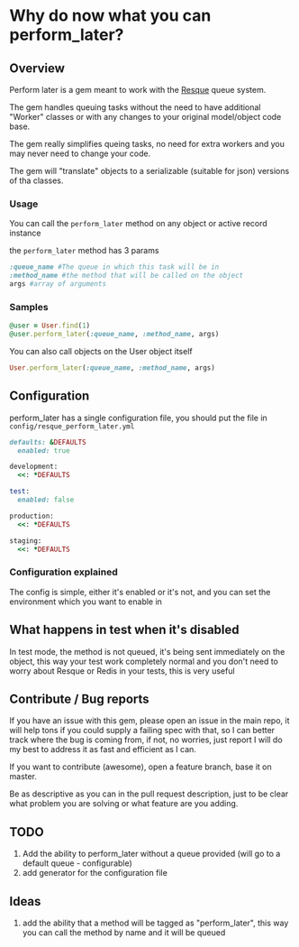 # Why do now what you can perform_later?

## Overview
Perform later is a gem meant to work with the [Resque](http://github.com/defunkt/resque) queue system.

The gem handles queuing tasks without the need to have additional "Worker" classes or with any changes to your original model/object code base.

The gem really simplifies queing tasks, no need for extra workers and you may never need to change your code.

The gem will "translate" objects to a serializable (suitable for json) versions of tha classes.

### Usage
You can call the `perform_later` method on any object or active record instance

the `perform_later` method has 3 params

```ruby
:queue_name #The queue in which this task will be in
:method_name #the method that will be called on the object
args #array of arguments
```

### Samples

```ruby
@user = User.find(1)
@user.perform_later(:queue_name, :method_name, args)
```

You can also call objects on the User object itself

```ruby
User.perform_later(:queue_name, :method_name, args)
```

## Configuration
perform_later has a single configuration file, you should put the file in `config/resque_perform_later.yml`

```ruby
defaults: &DEFAULTS
  enabled: true

development:
  <<: *DEFAULTS

test:
  enabled: false

production:
  <<: *DEFAULTS

staging:
  <<: *DEFAULTS
```

### Configuration explained
The config is simple, either it's enabled or it's not, and you can set the environment which you want to enable in

## What happens in test when it's disabled
In test mode, the method is not queued, it's being sent immediately on the object, this way your test work completely normal and you don't need to worry about Resque or Redis in your tests, this is very useful
 

## Contribute / Bug reports
If you have an issue with this gem, please open an issue in the main repo, it will help tons if you could supply a failing spec with that, so I can better track where the bug is coming from, if not, no worries, just report I will do my best to address it as fast and efficient as I can.

If you want to contribute (awesome), open a feature branch, base it on master.

Be as descriptive as you can in the pull request description, just to be clear what problem you are solving or what feature are you adding.

## TODO
1. Add the ability to perform_later without a queue provided (will go to a default queue - configurable)
2. add generator for the configuration file

## Ideas
1. add the ability that a method will be tagged as "perform_later", this way you can call the method by name and it will be queued